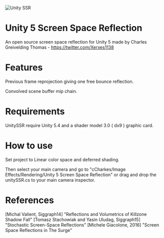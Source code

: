 ![Unity SSR](https://dl.dropboxusercontent.com/u/1812933/Unity/UnitySSRV2.png)

# Unity 5 Screen Space Reflection

An open source screen space reflection for Unity 5 made by Charles Greivelding Thomas - https://twitter.com/Xerxes1138

# Features

Previous frame reprojection giving one free bounce reflection.

Convolved scene buffer mip chain.

# Requirements

UnitySSR require Unity 5.4 and a shader model 3.0 ( dx9 ) graphic card.

# How to use

Set project to Linear color space and deferred shading.

Then select your main camera and go to "cCharkes/Image Effects/Rendering/Unity 5 Screen Space Reflection" or drag and drop the unitySSR.cs to your main camera inspector.

# References

[Michal Valient, Siggraph14] "Reflections and Volumetrics of Killzone Shadow Fall"
[Tomasz Stachowiak and Yasin Uludag, Siggraph15] "Stochastic Screen-Space Reflections"
[Michele Giacolone, 2016] "Screen Space Reflections in The Surge"
